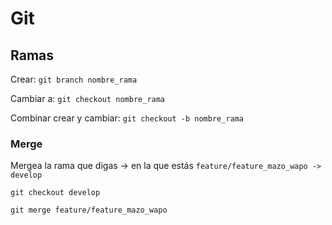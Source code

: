 # Git

## Ramas

Crear:
`git branch nombre_rama`

Cambiar a: 
`git checkout nombre_rama`

Combinar crear y cambiar:
`git checkout -b nombre_rama`

### Merge
Mergea la rama que digas -> en la que estás `feature/feature_mazo_wapo -> develop`

`git checkout develop`

`git merge feature/feature_mazo_wapo`

